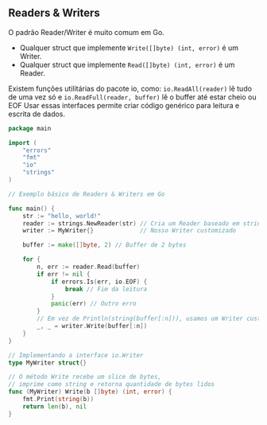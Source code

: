 ## Readers & Writers

O padrão Reader/Writer é muito comum em Go.

- Qualquer struct que implemente `Write([]byte) (int, error)` é um Writer.
- Qualquer struct que implemente `Read([]byte) (int, error)` é um Reader.

Existem funções utilitárias do pacote io, como: `io.ReadAll(reader)` lê tudo de uma vez só e `io.ReadFull(reader, buffer)` lê o buffer até estar cheio ou EOF Usar essas interfaces permite criar código genérico para leitura e escrita de dados.

```go
package main

import (
	"errors"
	"fmt"
	"io"
	"strings"
)

// Exemplo básico de Readers & Writers em Go

func main() {
	str := "hello, world!"
	reader := strings.NewReader(str) // Cria um Reader baseado em string
	writer := MyWriter{}             // Nosso Writer customizado

	buffer := make([]byte, 2) // Buffer de 2 bytes

	for {
		n, err := reader.Read(buffer)
		if err != nil {
			if errors.Is(err, io.EOF) {
				break // Fim da leitura
			}
			panic(err) // Outro erro
		}
		// Em vez de Println(string(buffer[:n])), usamos um Writer customizado
		_, _ = writer.Write(buffer[:n])
	}
}

// Implementando a interface io.Writer
type MyWriter struct{}

// O método Write recebe um slice de bytes,
// imprime como string e retorna quantidade de bytes lidos
func (MyWriter) Write(b []byte) (int, error) {
	fmt.Print(string(b))
	return len(b), nil
}
```
